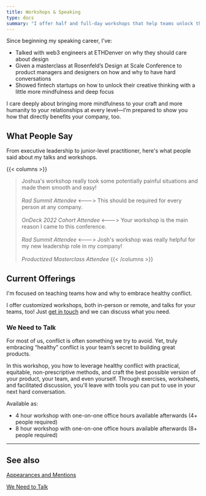```yaml
---
title: Workshops & Speaking
type: docs
summary: "I offer half and full-day workshops that help teams unlock the secret to building great products: embracing healthy conflict and building psychological safety. We'll work together to craft plans tailored to your team's needs."
---
```



Since beginning my speaking career, I've:

- Talked with web3 engineers at ETHDenver on why they should care about design
- Given a masterclass at Rosenfeld’s Design at Scale Conference to product managers and designers on how and why to have hard conversations
- Showed fintech startups on how to unlock their creative thinking with a little more mindfulness and deep focus

I care deeply about bringing more mindfulness to your craft and more humanity to your relationships at every level—I’m prepared to show you how that directly benefits your company, too.

## What People Say

From executive leadership to junior-level practitioner, here's what people said about my talks and workshops.

{{< columns >}}

> Joshua's workshop really took some potentially painful situations and made them smooth and easy!\
> \
> _Rad Summit Attendee_
<--->
> This should be required for every person at any company.\
> \
> _OnDeck 2022 Cohort Attendee_
<--->
> Your workshop is the main reason I came to this conference.\
> \
> _Rad Summit Attendee_
<--->
>Josh's workshop was really helpful for my new leadership role in my company!\
> \
> _Productized Masterclass Attendee_
{{< /columns >}}


## Current Offerings

I'm focused on teaching teams how and why to embrace healthy conflict.

I offer customized workshops, both in-person or remote, and talks for your teams, too! Just [get in touch](mailto:hello@joshuamauldin.com) and we can discuss what you need.

### We Need to Talk

For most of us, conflict is often something we try to avoid. Yet, truly embracing “healthy” conflict is your team’s secret to building great products.

In this workshop, you how to leverage healthy conflict with practical, equitable, non-prescriptive methods, and craft the best possible version of your product, your team, and even yourself. Through exercises, worksheets, and facilitated discussion, you'll leave with tools you can put to use in your next hard conversation.

Available as:

- 4 hour workshop with one-on-one office hours available afterwards (4+ people required)
- 8 hour workshop with one-on-one office hours available afterwards (8+ people required)

---

## See also
[Appearances and Mentions](/appearances)

[We Need to Talk](/we-need-to-talk)